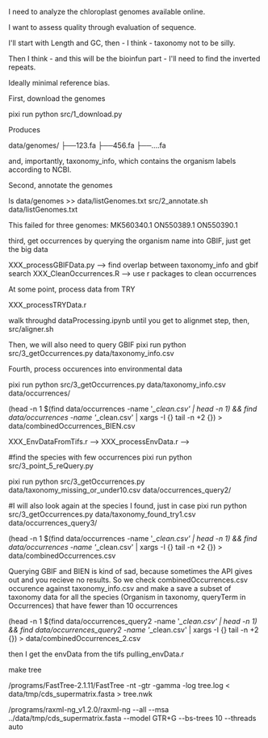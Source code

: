 I need to analyze the chloroplast genomes available online. 

I want to assess quality through evaluation of sequence. 

I'll start with Length and GC, then - I think - taxonomy not to be silly. 

Then I think - and this will be the bioinfun part - I'll need to find the inverted repeats. 

Ideally minimal reference bias. 


First, download the genomes 

pixi run python src/1_download.py

Produces

data/genomes/
├──123.fa
├──456.fa
├──....fa

and, importantly, taxonomy_info, which contains the organism labels according to NCBI.

Second, annotate the genomes 

ls data/genomes >> data/listGenomes.txt
src/2_annotate.sh data/listGenomes.txt

This failed for three genomes:
MK560340.1
ON550389.1
ON550390.1

third, get occurrences by querying the organism name into GBIF, just get the big data

XXX_processGBIFData.py --> find overlap between taxonomy_info and gbif search
XXX_CleanOccurrences.R --> use r packages to clean occurrences


At some point, process data from TRY 

XXX_processTRYData.r

walk throughd dataProcessing.ipynb until you get to alignmet step, then,
src/aligner.sh


Then, we will also need to query GBIF
pixi run python src/3_getOccurrences.py data/taxonomy_info.csv

Fourth, process occurences into environmental data

pixi run python src/3_getOccurrences.py data/taxonomy_info.csv data/occurrences/

(head -n 1 $(find data/occurrences -name '*_clean.csv' | head -n 1) && find data/occurrences -name '*_clean.csv' | xargs -I {} tail -n +2 {}) > data/combinedOccurrences_BIEN.csv

XXX_EnvDataFromTifs.r --> 
XXX_processEnvData.r --> 




#find the species with few occurrences
pixi run python src/3_point_5_reQuery.py 

 pixi run python src/3_getOccurrences.py data/taxonomy_missing_or_under10.csv data/occurrences_query2/

#I will also look again at the species I found, just in case
pixi run python src/3_getOccurrences.py data/taxonomy_found_try1.csv data/occurrences_query3/

(head -n 1 $(find data/occurrences -name '*_clean.csv' | head -n 1) && find data/occurrences -name '*_clean.csv' | xargs -I {} tail -n +2 {}) > data/combinedOccurrences.csv

Querying GBIF and BIEN is kind of sad, because sometimes the API gives out and you recieve no results. So we check combinedOccurrences.csv occurence against taxonomy_info.csv and make a save a subset of taxonomy data for all the species (Organism in taxonomy, queryTerm in Occurrences) that have fewer than 10 occurrences 

(head -n 1 $(find data/occurrences_query2 -name '*_clean.csv' | head -n 1) && find data/occurrences_query2 -name '*_clean.csv' | xargs -I {} tail -n +2 {}) > data/combinedOccurrences_2.csv


then I get the envData from the tifs 
pulling_envData.r


make tree

/programs/FastTree-2.1.11/FastTree -nt -gtr -gamma -log tree.log < data/tmp/cds_supermatrix.fasta > tree.nwk

/programs/raxml-ng_v1.2.0/raxml-ng --all --msa ../data/tmp/cds_supermatrix.fasta --model GTR+G --bs-trees 10 --threads auto

